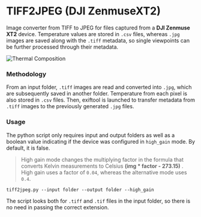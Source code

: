 # **TIFF2JPEG (DJI ZenmuseXT2)**
Image converter from TIFF to JPEG for files captured from a **DJI Zenmuse XT2** device. Temperature values are stored in `.csv` files, whereas `.jpg` images are saved along with the `.tiff` metadata, so single viewpoints can be further processed through their metadata.

![Thermal Composition](Assets/Teaser.png)

### Methodology

From an input folder, `.tiff` images are read and converted into `.jpg`, which are subsequently saved in another folder. Temperature from each pixel is also stored in `.csv` files. Then, exiftool is launched to transfer metadata from `.tiff` images to the previously generated `.jpg` files.

### Usage

The python script only requires input and output folders as well as a boolean value indicating if the device was configured in `high_gain` mode. By default, it is false.

> High gain mode changes the multiplying factor in the formula that converts Kelvin measurements to Celsius **(img * factor - 273.15)** . High gain uses a factor of `0.04`, whereas the alternative mode uses `0.4`.

`tiff2jpeg.py --input folder --output folder --high_gain`

The script looks both for `.tiff` and `.tif` files in the input folder, so there is no need in passing the correct extension.
